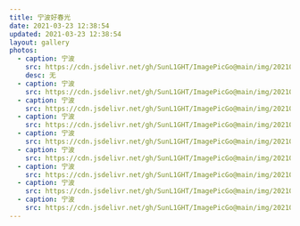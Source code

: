 ```yaml
---
title: 宁波好春光
date: 2021-03-23 12:38:54
updated: 2021-03-23 12:38:54
layout: gallery
photos:
  - caption: 宁波
    src: https://cdn.jsdelivr.net/gh/SunL1GHT/ImagePicGo@main/img/20210318210213.jpg
    desc: 无
  - caption: 宁波
    src: https://cdn.jsdelivr.net/gh/SunL1GHT/ImagePicGo@main/img/20210318210219.jpg
  - caption: 宁波
    src: https://cdn.jsdelivr.net/gh/SunL1GHT/ImagePicGo@main/img/20210318210218.jpg
  - caption: 宁波
    src: https://cdn.jsdelivr.net/gh/SunL1GHT/ImagePicGo@main/img/20210318210217.jpg
  - caption: 宁波
    src: https://cdn.jsdelivr.net/gh/SunL1GHT/ImagePicGo@main/img/20210318210215.jpg
  - caption: 宁波
    src: https://cdn.jsdelivr.net/gh/SunL1GHT/ImagePicGo@main/img/20210318210214.jpg
  - caption: 宁波
    src: https://cdn.jsdelivr.net/gh/SunL1GHT/ImagePicGo@main/img/20210318210212.jpg
  - caption: 宁波
    src: https://cdn.jsdelivr.net/gh/SunL1GHT/ImagePicGo@main/img/20210318210211.jpg
  - caption: 宁波
    src: https://cdn.jsdelivr.net/gh/SunL1GHT/ImagePicGo@main/img/20210318210210.jpg
---
```

